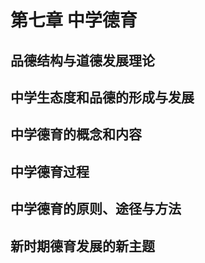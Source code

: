# 第七章 中学德育

## 品德结构与道德发展理论

## 中学生态度和品德的形成与发展

## 中学德育的概念和内容

## 中学德育过程

## 中学德育的原则、途径与方法

## 新时期德育发展的新主题
